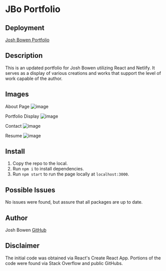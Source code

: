 # JBo Portfolio

## Deployment
[Josh Bowen Portfolio](https://tubular-lily-9f592a.netlify.app/#portfolio)

## Description
This is an updated portfolio for Josh Bowen utilizing React and Netlify. It serves as a display of various creations and works that support the level of work capable of the author.

## Images
About Page
![image](https://github.com/JBowen96/Reactive-Portfolio/assets/139276635/83fed624-28aa-41b1-a27e-3a9fedf7b4ea)

Portfolio Display
![image](https://github.com/JBowen96/Reactive-Portfolio/assets/139276635/c67deb0e-0345-4b61-a2d0-4d3cdfb635cb)

Contact
![image](https://github.com/JBowen96/Reactive-Portfolio/assets/139276635/e98c741b-88e6-45fb-8e8c-14f7b1cf2120)

Resume
![image](https://github.com/JBowen96/Reactive-Portfolio/assets/139276635/26a780be-c194-4564-98e0-8f57222841fa)

## Install
1. Copy the repo to the local.
2. Run `npm i` to install dependencies.
3. Run `npm start` to run the page locally at `localhost:3000`.

## Possible Issues
No issues were found, but assure that all packages are up to date.

## Author
Josh Bowen 
[GitHub]((https://github.com/JBowen96))

## Disclaimer
The initial code was obtained via React's Create React App.
Portions of the code were found via Stack Overflow and public GitHubs.
